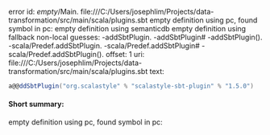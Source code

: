 error id: _empty_/Main.
file:///C:/Users/josephlim/Projects/data-transformation/src/main/scala/plugins.sbt
empty definition using pc, found symbol in pc: 
empty definition using semanticdb
empty definition using fallback
non-local guesses:
	 -addSbtPlugin.
	 -addSbtPlugin#
	 -addSbtPlugin().
	 -scala/Predef.addSbtPlugin.
	 -scala/Predef.addSbtPlugin#
	 -scala/Predef.addSbtPlugin().
offset: 1
uri: file:///C:/Users/josephlim/Projects/data-transformation/src/main/scala/plugins.sbt
text:
```scala
a@@ddSbtPlugin("org.scalastyle" % "scalastyle-sbt-plugin" % "1.5.0")
```


#### Short summary: 

empty definition using pc, found symbol in pc: 